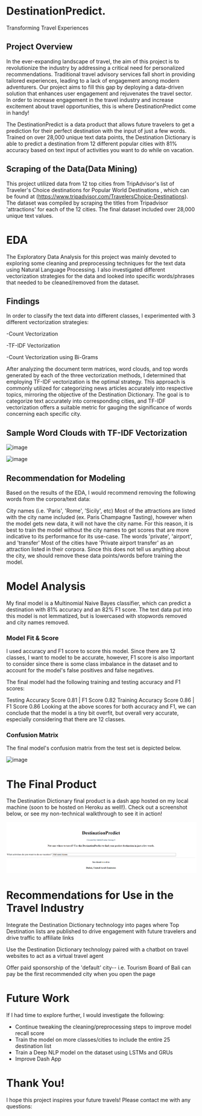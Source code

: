 # DestinationPredict.
Transforming Travel Experiences

## Project Overview
In the ever-expanding landscape of travel, the aim of this project is to revolutionize the industry by addressing a critical need for personalized recommendations. Traditional travel advisory services fall short in providing tailored experiences, leading to a lack of engagement among modern adventurers. Our project aims to fill this gap by deploying a data-driven solution that enhances user engagement and rejuvenates the travel sector. In order to increase engagement in the travel industry and increase excitement about travel opportunities, this is where DestinationPredict come in handy!

The DestinationPredict is a data product that allows future travelers to get a prediction for their perfect destination with the input of just a few words. Trained on over 28,000 unique text data points, the Destination Dictionary is able to predict a destination from 12 different popular cities with 81% accuracy based on text input of activities you want to do while on vacation.

## Scraping of the Data(Data Mining)
This project utilized data from 12 top cities from TripAdvisor's list of Traveler's Choice destinations for Popular World Destinations , which can be found at (https://www.tripadvisor.com/TravelersChoice-Destinations). The dataset was compiled by scraping the titles from Tripadvisor 'attractions' for each of the 12 cities. The final dataset included over 28,000 unique text values.

# EDA

The Exploratory Data Analysis for this project was mainly devoted to exploring some cleaning and preprocessing techniques for the text data using Natural Language Processing. I also investigated different vectorization strategies for the data and looked into specific words/phrases that needed to be cleaned/removed from the dataset.

## Findings
In order to classify the text data into different classes, I experimented with 3 different vectorization strategies:

-Count Vectorization

-TF-IDF Vectorization

-Count Vectorization using Bi-Grams

After analyzing the document term matrices, word clouds, and top words generated by each of the three vectorization methods, I determined that employing TF-IDF vectorization is the optimal strategy. This approach is commonly utilized for categorizing news articles accurately into respective topics, mirroring the objective of the Destination Dictionary. The goal is to categorize text accurately into corresponding cities, and TF-IDF vectorization offers a suitable metric for gauging the significance of words concerning each specific city.

## Sample Word Clouds with TF-IDF Vectorization

![image](https://github.com/jonvis23/DestinationPredict/assets/134020486/a6dbf40a-2c4a-44c6-92be-fe429dafca44)

![image](https://github.com/jonvis23/DestinationPredict/assets/134020486/296627e7-a7c2-400f-a55f-d8752ba302f8)

## Recommendation for Modeling

Based on the results of the EDA, I would recommend removing the following words from the corpora/text data:

City names (i.e. 'Paris', 'Rome', 'Sicily', etc)
Most of the attractions are listed with the city name included (ex. Paris Champagne Tasting), however when the model gets new data, it will not have the city name. For this reason, it is best to train the model without the city names to get scores that are more indicative to its performance for its use-case.
The words 'private', 'airport', and 'transfer'
Most of the cities have 'Private airport transfer' as an attraction listed in their corpora. Since this does not tell us anything about the city, we should remove these data points/words before training the model.


# Model Analysis
My final model is a Multinomial Naive Bayes classifier, which can predict a destination with 81% accuracy and an 82% F1 score. The text data put into this model is not lemmatized, but is lowercased with stopwords removed and city names removed.

### Model Fit & Score
I used accuracy and F1 score to score this model. Since there are 12 classes, I want to model to be accurate, however, F1 score is also important to consider since there is some class imbalance in the dataset and to account for the model's false positives and false negatives.

The final model had the following training and testing accuracy and F1 scores:

Testing Accuracy Score 0.81 | F1 Score 0.82
Training Accuracy Score 0.86 | F1 Score 0.86
Looking at the above scores for both accuracy and F1, we can conclude that the model is a tiny bit overfit, but overall very accurate, especially considering that there are 12 classes.

### Confusion Matrix
The final model's confusion matrix from the test set is depicted below.

![image](https://github.com/jonvis23/DestinationPredict/assets/134020486/415e7b07-aa3f-47d9-9633-1dbd72ed3981)

# The Final Product
The Destination Dictionary final product is a dash app hosted on my local machine (soon to be hosted on Heroku as well!). Check out a screenshot below, or see my non-technical walkthrough to see it in action!

![image](Images/image.png)



# Recommendations for Use in the Travel Industry
Integrate the Destination Dictionary technology into pages where Top Destination lists are published to drive engagement with future travelers and drive traffic to affiliate links

Use the Destination Dictionary technology paired with a chatbot on travel websites to act as a virtual travel agent

Offer paid sponsorship of the 'default' city-- i.e. Tourism Board of Bali can pay be the first recommended city when you open the page

# Future Work
If I had time to explore further, I would investigate the following:

* Continue tweaking the cleaning/preprocessing steps to improve model recall score
* Train the model on more classes/cities to include the entire 25 destination list
* Train a Deep NLP model on the dataset using LSTMs and GRUs
* Improve Dash App

  
# Thank You!
I hope this project inspires your future travels! Please contact me with any questions:




